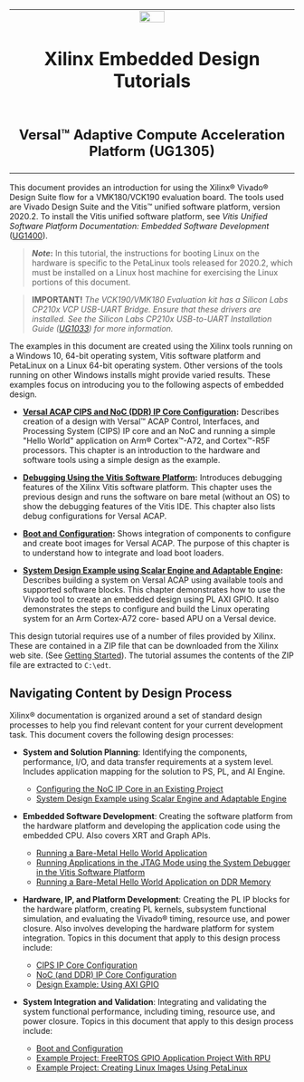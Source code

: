 <table class="sphinxhide">
 <tr>
   <td align="center"><img src="https://www.xilinx.com/content/dam/xilinx/imgs/press/media-kits/corporate/xilinx-logo.png" width="30%"/><h1>Xilinx Embedded Design Tutorials</h1></a>
   </td>
 </tr>
 <tr>
 <td align=center><h2>Versal&trade; Adaptive Compute Acceleration Platform (UG1305)
 </td>
 </tr>
</table>

 This document provides an introduction for using the Xilinx&reg; Vivado&reg;
 Design Suite flow for a VMK180/VCK190 evaluation board. The tools used
 are Vivado Design Suite and the Vitis&trade; unified software platform,
 version 2020.2. To install the Vitis unified software platform, see *Vitis Unified Software Platform Documentation: Embedded Software Development* ([UG1400](https://www.xilinx.com/cgi-bin/docs/rdoc?v=latest%3Bd%3Dug1400-vitis-embedded.pdf)).

>***Note*:** In this tutorial, the instructions for booting Linux on
 the hardware is specific to the PetaLinux tools released for 2020.2,
 which must be installed on a Linux host machine for exercising the
 Linux portions of this document.

 >**IMPORTANT!** *The VCK190/VMK180 Evaluation kit has a Silicon Labs
 CP210x VCP USB-UART Bridge. Ensure that these drivers are installed.
 See the Silicon Labs CP210x USB-to-UART Installation Guide
 ([UG1033](https://www.xilinx.com/cgi-bin/docs/bkdoc?k=install%3Bd%3Dug1033-cp210x-usb-uart-install.pdf))
 for more information.*
 
 The examples in this document are created using the Xilinx tools
 running on a Windows 10, 64-bit operating system, Vitis software
 platform and PetaLinux on a Linux 64-bit operating system. Other
 versions of the tools running on other Windows installs might provide
 varied results. These examples focus on introducing you to the following aspects of
 embedded design.

- **[Versal ACAP CIPS and NoC (DDR) IP Core Configuration](../Versal-EDT/docs/2-cips-noc-ip-config.md):** Describes creation
     of a design with Versal&trade; ACAP Control, Interfaces, and Processing
     System (CIPS) IP core and an NoC and running a simple "Hello
     World" application on Arm&reg; Cortex&trade;-A72, and Cortex&trade;-R5F
     processors. This chapter is an introduction to the hardware and
     software tools using a simple design as the example.

- **[Debugging Using the Vitis Software Platform](../Versal-EDT/docs/3-debugging.md):** Introduces debugging features of the
     Xilinx Vitis software platform. This chapter uses the previous
     design and runs the software on bare metal (without an OS) to show
     the debugging features of the Vitis IDE. This chapter also lists
     debug configurations for Versal ACAP.

- **[Boot and Configuration](../Versal-EDT/docs/4-boot-and-config.md):** Shows
     integration of components to configure and create boot images for
     Versal ACAP. The purpose of this chapter is to understand how to
     integrate and load boot loaders.

- **[System Design Example using Scalar Engine and Adaptable Engine](../Versal-EDT/docs/5-system-design-example.md):** Describes building a system on
     Versal ACAP using available tools and supported software blocks.
     This chapter demonstrates how to use the Vivado tool to create an
     embedded design using PL AXI GPIO. It also demonstrates the steps
     to configure and build the Linux operating system for an Arm
     Cortex-A72 core- based APU on a Versal device.

 This design tutorial requires use of a number of files provided by
 Xilinx. These are contained in a ZIP file that can be downloaded from
 the Xilinx web site. (See [Getting Started](../Versal-EDT/docs/1-getting-started.md)). The tutorial assumes the contents of
 the ZIP file are extracted to `C:\edt`.

 ## Navigating Content by Design Process

 Xilinx&reg; documentation is organized around a set of standard design processes to help you find
relevant content for your current development task. This document covers the following design
processes:

* **System and Solution Planning**: Identifying the components, performance, I/O, and data transfer requirements at a system level. Includes application mapping for the solution to PS, PL, and AI Engine.
  
  * [Configuring the NoC IP Core in an Existing Project](/Versal-EDT/docs/2-cips-noc-ip-config.md#configuring-the-noc-ip-core-in-an-existing-project)
  * [System Design Example using Scalar Engine and Adaptable Engine](..Versal-EDT/docs/5-system-design-example.md)

* **Embedded Software Development**: Creating the software platform from the hardware
platform and developing the application code using the embedded CPU. Also covers XRT and Graph APIs.

  * [Running a Bare-Metal Hello World Application](../Versal-EDT/docs/2-cips-noc-ip-config.md#running-a-bare-metal-hello-world-application)
  * [Running Applications in the JTAG Mode using the System Debugger in the Vitis Software Platform](../Versal-EDT/docs/2-cips-noc-ip-config.md#running-applications-in-the-jtag-mode-using-the-system-debugger-in-the-vitis-software-platform)
  * [Running a Bare-Metal Hello World Application on DDR Memory](../Versal-EDT/docs/2-cips-noc-ip-config.md#running-a-bare-metal-hello-world-application-on-ddr-memory)

* **Hardware, IP, and Platform Development**: Creating the PL IP blocks for the hardware platform, creating PL kernels, subsystem functional simulation, and evaluating the Vivado® timing, resource use, and power closure. Also involves developing the hardware platform for system integration. Topics in this document that apply to this design process include:
  
  * [CIPS IP Core Configuration](../Versal-EDT/docs/2-cips-noc-ip-config.md#cips-ip-core-configuration)
  * [NoC (and DDR) IP Core Configuration](../Versal-EDT/docs/2-cips-noc-ip-config.md#noc-and-ddr-ip-core-configuration)
  * [Design Example: Using AXI GPIO](../Versal-EDT/docs/5-system-design-example.md#design-example-using-axi-gpio)

* **System Integration and Validation**: Integrating and validating the system functional performance, including timing, resource use, and power closure. Topics in this document that apply to this design process include:
  
  * [Boot and Configuration](../Versal-EDT/docs/4-boot-and-config.md)
  * [Example Project: FreeRTOS GPIO Application Project With RPU](../Versal-EDT/docs/5-system-design-example.md#example-project-freertos-gpio-application-project-with-rpu)
  * [Example Project: Creating Linux Images Using PetaLinux](../Versal-EDT/docs/5-system-design-example.md#example-project-creating-linux-images-using-petalinux)
